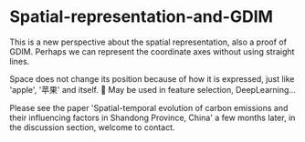 # Spatial-representation-and-GDIM
This is a new perspective about the spatial representation, also a proof of GDIM.
Perhaps we can represent the coordinate axes without using straight lines.

Space does not change its position because of how it is expressed, just like 'apple', '苹果' and itself. 🍎
May be used in feature selection, DeepLearning...

Please see the paper 'Spatial-temporal evolution of carbon emissions and their influencing factors in Shandong Province, China' a few months later, in the discussion section, welcome to contact.
